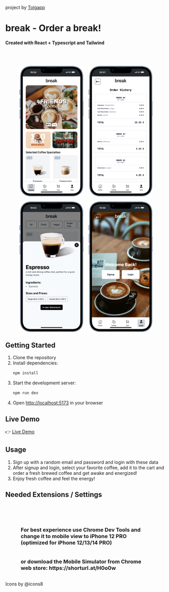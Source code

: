 project by [Tolgapp](https://tolgapp.de)

# break - Order a break!

#### Created with React + Typescript and Tailwind

<div style="display: flex; justify-content: center; align-items: center; gap: 1rem; flex-wrap: wrap; width: 100%; margin-top: 4rem">
  <img src="public/breakScreenshots/break-home.png" alt="Home" width="200" />
  <img src="public/breakScreenshots/break-lastorders.png" alt="Last orders" width="200" />
  <img src="public/breakScreenshots/break-productdetail.png" alt="Productdetail" width="200" />
  <img src="public/breakScreenshots/break-useraction.png" alt="Signup and Login page" width="200" />
</div>

## Getting Started

1. Clone the repository
2. Install dependencies:
   ```bash
   npm install
   ```
3. Start the development server:
   ```bash
   npm run dev
   ```
4. Open [http://localhost:5173](http://localhost:5173) in your browser

## Live Demo

👉 [Live Demo](https://break-rho.vercel.app)

## Usage

1. Sign up with a random email and password and login with these data
2. After signup and login, select your favorite coffee, add it to the cart and order a fresh brewed coffee and get awake and energized!
3. Enjoy fresh coffee and feel the energy!

## Needed Extensions / Settings

<section  style="display: flex; flex-direction: column; justify-content: center; align-items: center; padding: 0 3rem; margin-top: 4rem">
    <h3>For best experience use Chrome Dev Tools and change it to mobile view to iPhone 12 PRO (optimized for iPhone 12/13/14 PRO)</h3>
    <h3>or download the Mobile Simulator from Chrome web store: https://shorturl.at/H0o0w</h3>
</section>


Icons by @icons8